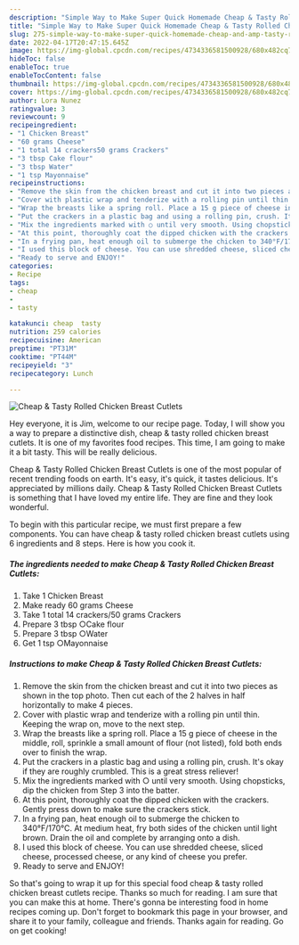 ```yaml
---
description: "Simple Way to Make Super Quick Homemade Cheap & Tasty Rolled Chicken Breast Cutlets"
title: "Simple Way to Make Super Quick Homemade Cheap & Tasty Rolled Chicken Breast Cutlets"
slug: 275-simple-way-to-make-super-quick-homemade-cheap-and-amp-tasty-rolled-chicken-breast-cutlets
date: 2022-04-17T20:47:15.645Z
image: https://img-global.cpcdn.com/recipes/4734336581500928/680x482cq70/cheap-tasty-rolled-chicken-breast-cutlets-recipe-main-photo.jpg
hideToc: false
enableToc: true
enableTocContent: false
thumbnail: https://img-global.cpcdn.com/recipes/4734336581500928/680x482cq70/cheap-tasty-rolled-chicken-breast-cutlets-recipe-main-photo.jpg
cover: https://img-global.cpcdn.com/recipes/4734336581500928/680x482cq70/cheap-tasty-rolled-chicken-breast-cutlets-recipe-main-photo.jpg
author: Lora Nunez
ratingvalue: 3
reviewcount: 9
recipeingredient:
- "1 Chicken Breast"
- "60 grams Cheese"
- "1 total 14 crackers50 grams Crackers"
- "3 tbsp Cake flour"
- "3 tbsp Water"
- "1 tsp Mayonnaise"
recipeinstructions:
- "Remove the skin from the chicken breast and cut it into two pieces as shown in the top photo. Then cut each of the 2 halves in half horizontally to make 4 pieces."
- "Cover with plastic wrap and tenderize with a rolling pin until thin. Keeping the wrap on, move to the next step."
- "Wrap the breasts like a spring roll. Place a 15 g piece of cheese in the middle, roll, sprinkle a small amount of flour (not listed), fold both ends over to finish the wrap."
- "Put the crackers in a plastic bag and using a rolling pin, crush. It&#39;s okay if they are roughly crumbled. This is a great stress reliever!"
- "Mix the ingredients marked with ○ until very smooth. Using chopsticks, dip the chicken from Step 3 into the batter."
- "At this point, thoroughly coat the dipped chicken with the crackers. Gently press down to make sure the crackers stick."
- "In a frying pan, heat enough oil to submerge the chicken to 340°F/170°C. At medium heat, fry both sides of the chicken until light brown. Drain the oil and complete by arranging onto a dish."
- "I used this block of cheese. You can use shredded cheese, sliced cheese, processed cheese, or any kind of cheese you prefer."
- "Ready to serve and ENJOY!"
categories:
- Recipe
tags:
- cheap
- 
- tasty

katakunci: cheap  tasty 
nutrition: 259 calories
recipecuisine: American
preptime: "PT31M"
cooktime: "PT44M"
recipeyield: "3"
recipecategory: Lunch

---
```



![Cheap & Tasty Rolled Chicken Breast Cutlets](https://img-global.cpcdn.com/recipes/4734336581500928/680x482cq70/cheap-tasty-rolled-chicken-breast-cutlets-recipe-main-photo.jpg)

Hey everyone, it is Jim, welcome to our recipe page. Today, I will show you a way to prepare a distinctive dish, cheap & tasty rolled chicken breast cutlets. It is one of my favorites food recipes. This time, I am going to make it a bit tasty. This will be really delicious.



Cheap & Tasty Rolled Chicken Breast Cutlets is one of the most popular of recent trending foods on earth. It's easy, it's quick, it tastes delicious. It's appreciated by millions daily. Cheap & Tasty Rolled Chicken Breast Cutlets is something that I have loved my entire life. They are fine and they look wonderful.


To begin with this particular recipe, we must first prepare a few components. You can have cheap & tasty rolled chicken breast cutlets using 6 ingredients and 8 steps. Here is how you cook it.

<!--inarticleads1-->

##### The ingredients needed to make Cheap & Tasty Rolled Chicken Breast Cutlets:

1. Take 1 Chicken Breast
1. Make ready 60 grams Cheese
1. Take 1 total 14 crackers/50 grams Crackers
1. Prepare 3 tbsp ○Cake flour
1. Prepare 3 tbsp ○Water
1. Get 1 tsp ○Mayonnaise




<!--inarticleads2-->

##### Instructions to make Cheap & Tasty Rolled Chicken Breast Cutlets:

1. Remove the skin from the chicken breast and cut it into two pieces as shown in the top photo. Then cut each of the 2 halves in half horizontally to make 4 pieces.
1. Cover with plastic wrap and tenderize with a rolling pin until thin. Keeping the wrap on, move to the next step.
1. Wrap the breasts like a spring roll. Place a 15 g piece of cheese in the middle, roll, sprinkle a small amount of flour (not listed), fold both ends over to finish the wrap.
1. Put the crackers in a plastic bag and using a rolling pin, crush. It&#39;s okay if they are roughly crumbled. This is a great stress reliever!
1. Mix the ingredients marked with ○ until very smooth. Using chopsticks, dip the chicken from Step 3 into the batter.
1. At this point, thoroughly coat the dipped chicken with the crackers. Gently press down to make sure the crackers stick.
1. In a frying pan, heat enough oil to submerge the chicken to 340°F/170°C. At medium heat, fry both sides of the chicken until light brown. Drain the oil and complete by arranging onto a dish.
1. I used this block of cheese. You can use shredded cheese, sliced cheese, processed cheese, or any kind of cheese you prefer.
1. Ready to serve and ENJOY!



So that's going to wrap it up for this special food cheap & tasty rolled chicken breast cutlets recipe. Thanks so much for reading. I am sure that you can make this at home. There's gonna be interesting food in home recipes coming up. Don't forget to bookmark this page in your browser, and share it to your family, colleague and friends. Thanks again for reading. Go on get cooking!
